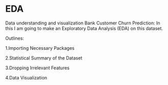 # EDA
Data understanding and visualization 
Bank Customer Churn Prediction: In this I am going to make an Exploratory Data Analysis (EDA) on this dataset. 

Outlines:

1.Importing Necessary Packages

2.Statistical Summary of the Dataset

3.Dropping Irrelevant Features

4.Data Visualization


